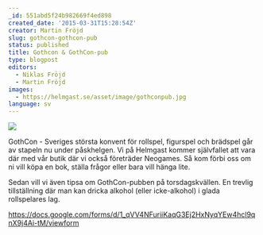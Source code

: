 ```yaml
---
_id: 551abd5f24b982669f4ed898
created_date: '2015-03-31T15:28:54Z'
creator: Martin Fröjd
slug: gothcon-gothcon-pub
status: published
title: Gothcon & GothCon-pub
type: blogpost
editors:
  - Niklas Fröjd
  - Martin Fröjd
images:
  - https://helmgast.se/asset/image/gothconpub.jpg
language: sv
---
```

![](https://helmgast.se/asset/image/gothconpub.jpg)

GothCon - Sveriges största konvent för rollspel, figurspel och brädspel går av stapeln nu under påskhelgen. Vi på Helmgast kommer självfallet att vara där med vår butik där vi också företräder Neogames. Så kom förbi oss om ni vill köpa en bok, ställa frågor eller bara vill hänga lite.

Sedan vill vi även tipsa om GothCon-pubben på torsdagskvällen. En trevlig tillställning där man kan dricka alkohol (eller icke-alkohol) i glada rollspelares lag.

<https://docs.google.com/forms/d/1_qVV4NFuriiKaqG3Ej2HxNyqYEw4hcl9qnX9j4Ai-tM/viewform>
